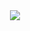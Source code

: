 <div align=center>
  
  <img src="https://user-images.githubusercontent.com/67247530/129733298-748f1d51-dce9-46b4-a19d-c23e359abf83.png" />
</div>



